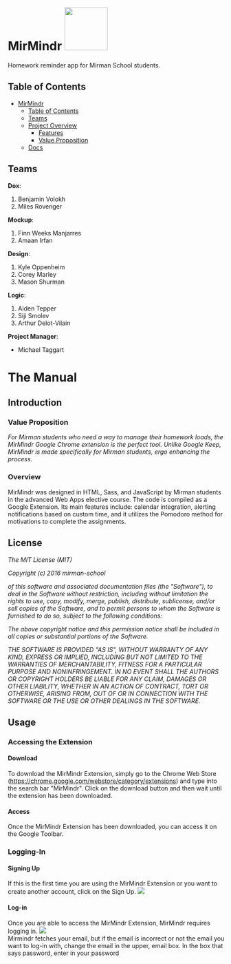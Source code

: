 # MirMindr <img src="http://www.k12academics.com/sites/default/files/Mirmanwallgatesweb.jpg" width="100">
Homework reminder app for Mirman School students.

## Table of Contents
- [MirMindr ](#mirmindr-img-srchttpwwwk12academicscomsitesdefaultfilesmirmanwallgateswebjpg-width100)
	- [Table of Contents](#table-of-contents)
	- [Teams](#teams)
	- [Project Overview](#project-overview)
		- [Features](#features)
		- [Value Proposition](#value-proposition)
	- [Docs](#docs)

## Teams
**Dox**:
1. Benjamin Volokh
2. Miles Rovenger

**Mockup**:
1. Finn Weeks Manjarres
2. Amaan Irfan

**Design**:
1. Kyle Oppenheim
2. Corey Marley
3. Mason Shurman

**Logic**:
1. Aiden Tepper
2. Siji Smolev
3. Arthur Delot-Vilain

**Project Manager**:
* Michael Taggart

# The Manual

## Introduction

### Value Proposition
*For Mirman students who need a way to manage their homework loads, the MirMindr Google Chrome extension is the perfect tool. Unlike Google Keep, MirMindr is made specifically for Mirman students, ergo enhancing the process.*

### Overview
MirMindr was designed in HTML, Sass, and JavaScript by Mirman students in the advanced Web Apps elective course. The code is compiled as a Google Extension. Its main features include: calendar integration, alerting notifications based on custom time, and it utilizes the Pomodoro method for motivations to complete the assignments.

## License
*The MIT License (MIT)*

*Copyright (c) 2016 mirman-school*

*of this software and associated documentation files (the "Software"), to deal
in the Software without restriction, including without limitation the rights
to use, copy, modify, merge, publish, distribute, sublicense, and/or sell
copies of the Software, and to permit persons to whom the Software is
furnished to do so, subject to the following conditions:*

*The above copyright notice and this permission notice shall be included in all
copies or substantial portions of the Software.*

*THE SOFTWARE IS PROVIDED "AS IS", WITHOUT WARRANTY OF ANY KIND, EXPRESS OR
IMPLIED, INCLUDING BUT NOT LIMITED TO THE WARRANTIES OF MERCHANTABILITY,
FITNESS FOR A PARTICULAR PURPOSE AND NONINFRINGEMENT. IN NO EVENT SHALL THE
AUTHORS OR COPYRIGHT HOLDERS BE LIABLE FOR ANY CLAIM, DAMAGES OR OTHER
LIABILITY, WHETHER IN AN ACTION OF CONTRACT, TORT OR OTHERWISE, ARISING FROM,
OUT OF OR IN CONNECTION WITH THE SOFTWARE OR THE USE OR OTHER DEALINGS IN THE
SOFTWARE.*

## Usage

### Accessing the Extension

#### Download
To download the MirMindr Extension, simply go to the Chrome Web Store (https://chrome.google.com/webstore/category/extensions) and type into the search bar "MirMindr". Click on the download button and then wait until the extension has been downloaded.

#### Access
Once the MirMindr Extension has been downloaded, you can access it on the Google Toolbar.

### Logging-In

#### Signing Up
If this is the first time you are using the MirMindr Extension or you want to create another account, click on the Sign Up. <img src="http://imageshack.com/a/img924/2616/ZrWLpO.png">

#### Log-in
Once you are able to access the MirMindr Extension, MirMindr requires logging in. <img src="http://i.imgur.com/8uouyPR.png"><br>Mirmindr fetches your email, but if the email is incorrect or not the email you want to log-in with, change the email in the upper, email box. In the box that says password, enter in your password
